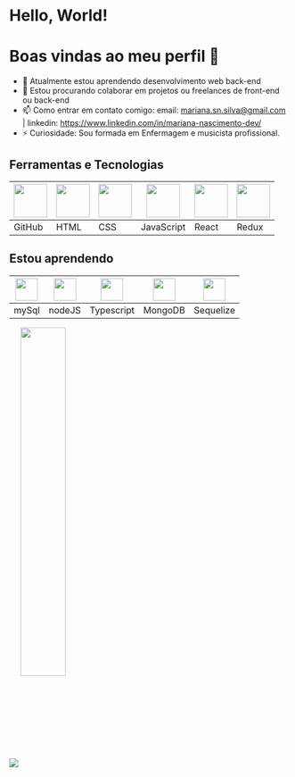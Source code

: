# Hello, World!
# Boas vindas ao meu perfil 👋

- 🌱 Atualmente estou aprendendo desenvolvimento web back-end
- 👯 Estou procurando colaborar em projetos ou freelances de front-end ou back-end
- 📫 Como entrar em contato comigo: email: mariana.sn.silva@gmail.com | linkedin: https://www.linkedin.com/in/mariana-nascimento-dev/
- ⚡ Curiosidade: Sou formada em Enfermagem e musicista profissional.

 <h2>Ferramentas e Tecnologias</h2>
<table>    
  <thead>
       <th><img src="https://cdn.jsdelivr.net/gh/devicons/devicon/icons/git/git-original.svg" width="60" height="60"/></th>
       <th><img src="https://cdn.pixabay.com/photo/2017/08/05/11/16/logo-2582748_960_720.png" width="60" height="60"/></th>
       <th><img src="https://cdn.pixabay.com/photo/2017/08/05/11/16/logo-2582747_960_720.png"  width="60" height="60"/></th>
       <th><img src="https://upload.wikimedia.org/wikipedia/commons/6/6a/JavaScript-logo.png" width="60" height="60"/></th>
       <th><img src="https://cdn.jsdelivr.net/gh/devicons/devicon/icons/react/react-original.svg" width="60" height="60"/></th>
       <th><img src="https://cdn.jsdelivr.net/gh/devicons/devicon/icons/redux/redux-original.svg" width="60" height="60"/></th>
  </thead>
  
  <tbody>
     <tr>
        <td>GitHub</td>
        <td>HTML</td>
        <td>CSS</td>
        <td>JavaScript</td>
        <td>React</td>
        <td>Redux</td>                    
        </tr>
    </tbody>
                    
</table>

          
## Estou aprendendo  

<table>  
   <thead>                
         <th><img src="https://cdn.jsdelivr.net/gh/devicons/devicon/icons/mysql/mysql-original.svg" width="40" height="40"/></th>
         <th><img src="https://cdn.jsdelivr.net/gh/devicons/devicon/icons/nodejs/nodejs-plain-wordmark.svg" width="40" height="40"/></th>                          <th><img src="https://cdn.jsdelivr.net/gh/devicons/devicon/icons/typescript/typescript-plain.svg" width="40" height="40"/></th>
         <th><img src="https://cdn.jsdelivr.net/gh/devicons/devicon/icons/mongodb/mongodb-original.svg" width="40" height="40"/></th>
         <th><img src="https://cdn.jsdelivr.net/gh/devicons/devicon/icons/sequelize/sequelize-original.svg" width="40" height="40"/></th>
   </thead>
  
  <tbody>
     <tr>
          <td>mySql</td>
          <td>nodeJS</td>
          <td>Typescript</td>
          <td>MongoDB</td>
          <td>Sequelize</td>
     </tr>
    </tbody>
                    
</table>

<picture>
 <img align="center" src="https://github-readme-stats.vercel.app/api?username=MariSIN&theme=synthwave&show_icons=true"/>
</picture>
 <a href="https://github.com/MariSIN/github-readme-stats">
   <img align="center" width="40%" src="https://github-readme-stats.vercel.app/api/top-langs/?username=MariSIN&layout=compact&theme=synthwave"/>
 </a>

          
          
